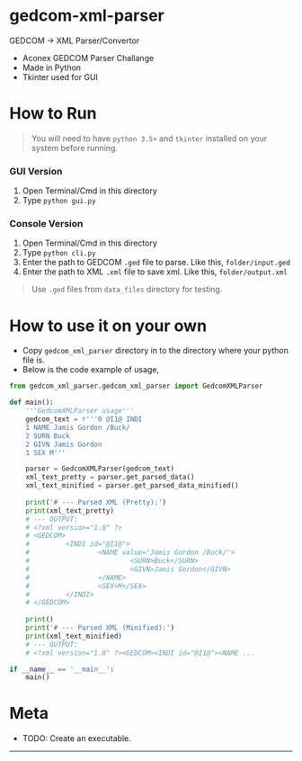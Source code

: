 # gedcom-xml-parser
GEDCOM -> XML Parser/Convertor

- Aconex GEDCOM Parser Challange
- Made in Python
- Tkinter used for GUI

# How to Run

> You will need to have `python 3.5+` and `tkinter` installed on your system before running.

### GUI Version

1. Open Terminal/Cmd in this directory
2. Type `python gui.py`

### Console Version

1. Open Terminal/Cmd in this directory
2. Type `python cli.py`
3. Enter the path to GEDCOM `.ged` file to parse. Like this, `folder/input.ged`
4. Enter the path to XML `.xml` file to save xml. Like this, `folder/output.xml`
> Use `.ged` files from `data_files` directory for testing.

# How to use it on your own

* Copy `gedcom_xml_parser` directory in to the directory where your python file is.
* Below is the code example of usage,
``` python
from gedcom_xml_parser.gedcom_xml_parser import GedcomXMLParser

def main():
    '''GedcomXMLParser usage'''
    gedcom_text = r'''0 @I1@ INDI
    1 NAME Jamis Gordon /Buck/
    2 SURN Buck
    2 GIVN Jamis Gordon
    1 SEX M'''

    parser = GedcomXMLParser(gedcom_text)
    xml_text_pretty = parser.get_parsed_data()
    xml_text_minified = parser.get_parsed_data_minified()
    
    print('# --- Parsed XML (Pretty):')
    print(xml_text_pretty)
    # --- OUTPUT:
    # <?xml version="1.0" ?>
    # <GEDCOM>
    #         <INDI id="@I1@">
    #                 <NAME value="Jamis Gordon /Buck/">
    #                         <SURN>Buck</SURN>
    #                         <GIVN>Jamis Gordon</GIVN>
    #                 </NAME>
    #                 <SEX>M</SEX>
    #         </INDI>
    # </GEDCOM>
    
    print()
    print('# --- Parsed XML (Minified):')
    print(xml_text_minified)
    # --- OUTPUT:
    # <?xml version="1.0" ?><GEDCOM><INDI id="@I1@"><NAME ...

if __name__ == '__main__':
    main()
```


# Meta

* TODO: Create an executable.

---
